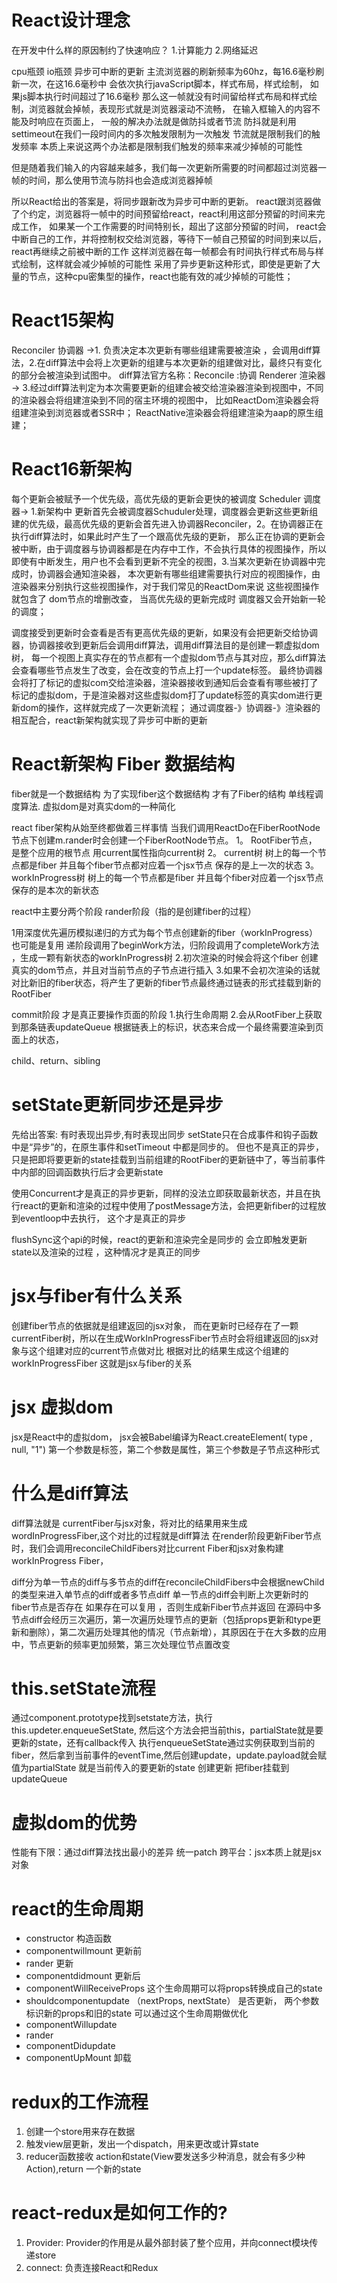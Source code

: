 # React设计理念
  在开发中什么样的原因制约了快速响应？
  1.计算能力
  2.网络延迟

  cpu瓶颈 io瓶颈  异步可中断的更新
  主流浏览器的刷新频率为60hz，每16.6毫秒刷新一次，在这16.6毫秒中 会依次执行javaScript脚本，样式布局，样式绘制，
  如果js脚本执行时间超过了16.6毫秒 那么这一帧就没有时间留给样式布局和样式绘制，浏览器就会掉帧，表现形式就是浏览器滚动不流畅，
  在输入框输入的内容不能及时响应在页面上，
  一般的解决办法就是做防抖或者节流
  防抖就是利用settimeout在我们一段时间内的多次触发限制为一次触发
  节流就是限制我们的触发频率
  本质上来说这两个办法都是限制我们触发的频率来减少掉帧的可能性
  
  但是随着我们输入的内容越来越多，我们每一次更新所需要的时间都超过浏览器一帧的时间，那么使用节流与防抖也会造成浏览器掉帧

  所以React给出的答案是，将同步跟新改为异步可中断的更新。
  react跟浏览器做了个约定，浏览器将一帧中的时间预留给react，react利用这部分预留的时间来完成工作，
  如果某一个工作需要的时间特别长，超出了这部分预留的时间，
  react会中断自己的工作，并将控制权交给浏览器，等待下一帧自己预留的时间到来以后，react再继续之前被中断的工作
  这样浏览器在每一帧都会有时间执行样式布局与样式绘制，这样就会减少掉帧的可能性
  采用了异步更新这种形式，即使是更新了大量的节点，这种cpu密集型的操作，react也能有效的减少掉帧的可能性；

# React15架构
  Reconciler 协调器 ->1. 负责决定本次更新有哪些组建需要被渲染 ，会调用diff算法，2.在diff算法中会将上次更新的组建与本次更新的组建做对比，最终只有变化的部分会被渲染到试图中。
    diff算法官方名称：Reconcile :协调
  Renderer   渲染器 -> 3.经过diff算法判定为本次需要更新的组建会被交给渲染器渲染到视图中，不同的渲染器会将组建渲染到不同的宿主环境的视图中，
  比如ReactDom渲染器会将组建渲染到浏览器或者SSR中；
  ReactNative渲染器会将组建渲染为aap的原生组建；

# React16新架构
  每个更新会被赋予一个优先级，高优先级的更新会更快的被调度
  Scheduler 调度器-> 
  1.新架构中 更新首先会被调度器Schuduler处理，调度器会更新这些更新组建的优先级，最高优先级的更新会首先进入协调器Reconciler，2。在协调器正在执行diff算法时，如果此时产生了一个跟高优先级的更新，
  那么正在协调的更新会被中断，由于调度器与协调器都是在内存中工作，不会执行具体的视图操作，所以即使有中断发生，用户也不会看到更新不完全的视图，3.当某次更新在协调器中完成时，协调器会通知渲染器，
  本次更新有哪些组建需要执行对应的视图操作，由渲染器来分别执行这些视图操作，对于我们常见的ReactDom来说 这些视图操作就包含了 dom节点的增删改查，
  当高优先级的更新完成时 调度器又会开始新一轮的调度；

  调度接受到更新时会查看是否有更高优先级的更新，如果没有会把更新交给协调器，协调器接收到更新后会调用diff算法，调用diff算法目的是创建一颗虚拟dom树，
  每一个视图上真实存在的节点都有一个虚拟dom节点与其对应，那么diff算法会查看哪些节点发生了改变，会在改变的节点上打一个update标签。
  最终协调器会将打了标记的虚拟com交给渲染器，渲染器接收到通知后会查看有哪些被打了标记的虚拟dom，于是渲染器对这些虚拟dom打了update标签的真实dom进行更新dom的操作，这样就完成了一次更新流程；
  通过调度器-》协调器-》渲染器的相互配合，react新架构就实现了异步可中断的更新
# React新架构 Fiber 数据结构
  fiber就是一个数据结构 
  为了实现fiber这个数据结构 才有了Fiber的结构 单线程调度算法.
  虚拟dom是对真实dom的一种简化

  react fiber架构从始至终都做着三样事情
  当我们调用ReactDo在FiberRootNode节点下创建m.rander时会创建一个FiberRootNode节点。
  1。  RootFiber节点， 是整个应用的根节点 用current属性指向current树
  2。 current树 树上的每一个节点都是fiber 并且每个fiber节点都对应着一个jsx节点  保存的是上一次的状态
  3。 workInProgress树 树上的每一个节点都是fiber 并且每个fiber对应着一个jsx节点  保存的是本次的新状态


  <!-- 初次渲染的时候如果没有对应的current树 那么会创建一个uninitialFiber 然后再去创建workInProgress树 -->

  react中主要分两个阶段
  rander阶段（指的是创建fiber的过程）

  1用深度优先遍历模拟递归的方式为每个节点创建新的fiber（workInProgress） 也可能是复用
  递阶段调用了beginWork方法，归阶段调用了completeWork方法
   ，生成一颗有新状态的workInProgress树
  2.初次渲染的时候会将这个fiber 创建真实的dom节点，并且对当前节点的子节点进行插入 
  3.如果不会初次渲染的话就对比新旧的fiber状态，将产生了更新的fiber节点最终通过链表的形式挂载到新的RootFiber


  commit阶段 才是真正要操作页面的阶段
  1.执行生命周期
  2.会从RootFiber上获取到那条链表updateQueue 根据链表上的标识，状态来合成一个最终需要渲染到页面上的状态， 

  child、return、sibling

 # setState更新同步还是异步
  先给出答案: 有时表现出异步,有时表现出同步
  setState只在合成事件和钩子函数中是“异步”的，在原生事件和setTimeout 中都是同步的。
  但也不是真正的异步，只是把即将要更新的state挂载到当前组建的RootFiber的更新链中了，等当前事件中内部的回调函数执行后才会更新state

  使用Concurrent才是真正的异步更新，同样的没法立即获取最新状态，并且在执行react的更新和渲染的过程中使用了postMessage方法，会把更新fiber的过程放到eventloop中去执行，
  这个才是真正的异步

  flushSync这个api的时候，react的更新和渲染完全是同步的
  会立即触发更新state以及渲染的过程 ，这种情况才是真正的同步

# jsx与fiber有什么关系
  创建fiber节点的依据就是组建返回的jsx对象，
  而在更新时已经存在了一颗currentFiber树，所以在生成WorkInProgressFiber节点时会将组建返回的jsx对象与这个组建对应的current节点做对比
  根据对比的结果生成这个组建的workInProgressFiber 这就是jsx与fiber的关系 
# jsx 虚拟dom
  jsx是React中的虚拟dom，
  jsx会被Babel编译为React.createElement( type , null, "1")
  第一个参数是标签，第二个参数是属性，第三个参数是子节点这种形式

#  什么是diff算法
  diff算法就是 currentFiber与jsx对象，将对比的结果用来生成wordInProgressFiber,这个对比的过程就是diff算法
   在render阶段更新Fiber节点时，我们会调用reconcileChildFibers对比current Fiber和jsx对象构建workInProgress Fiber，
   <!-- 这里current Fiber是指当前dom对应的fiber树 -->
  diff分为单一节点的diff与多节点的diff
  ​在reconcileChildFibers中会根据newChild的类型来进入单节点的diff或者多节点diff
  单一节点的diff会判断上次更新时的fiber节点是否存在 如果存在可以复用 ，否则生成新Fiber节点并返回
  在源码中多节点diff会经历三次遍历，第一次遍历处理节点的更新（包括props更新和type更新和删除），第二次遍历处理其他的情况（节点新增），其原因在于在大多数的应用中，节点更新的频率更加频繁，第三次处理位节点置改变
# this.setState流程
  通过component.prototype找到setstate方法，执行this.updeter.enqueueSetState,
  然后这个方法会把当前this，partialState就是要更新的state，还有callback传入
  执行enqueueSetState通过实例获取到当前的fiber，然后拿到当前事件的eventTime,然后创建update，update.payload就会赋值为partialState 就是当前传入的要更新的state
  创建更新
  把fiber挂载到updateQueue

# 虚拟dom的优势
  性能有下限：通过diff算法找出最小的差异 统一patch
  跨平台：jsx本质上就是jsx对象

# react的生命周期
  - constructor 构造函数
  - componentwillmount 更新前
  - rander 更新
  - componentdidmount 更新后
  - componentWillReceiveProps 这个生命周期可以将props转换成自己的state
  - shouldcomponentupdate （nextProps, nextState） 是否更新， 两个参数标识新的props和旧的state 可以通过这个生命周期做优化
  - componentWillupdate 
  - rander
  - componentDidupdate
  - componentUpMount 卸载
  
  # redux的工作流程
  1. 创建一个store用来存在数据
  2. 触发view层更新，发出一个dispatch，用来更改或计算state
  3. reducer函数接收 action和state(View要发送多少种消息，就会有多少种Action),return 一个新的state

  # react-redux是如何工作的?
  1. Provider: Provider的作用是从最外部封装了整个应用，并向connect模块传递store
  2. connect: 负责连接React和Redux


  
   




































   